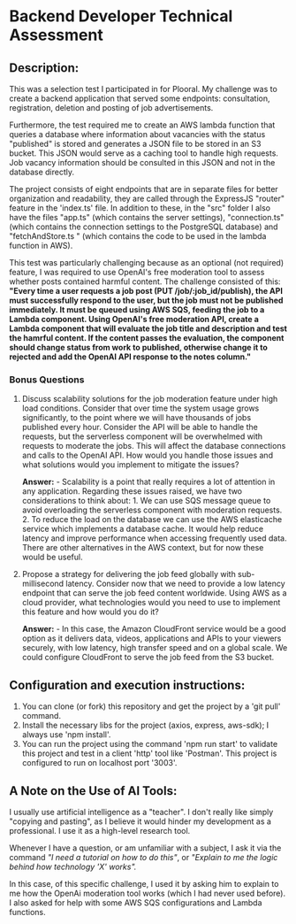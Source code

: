 # Backend Developer Technical Assessment

## Description:

This was a selection test I participated in for Plooral. My challenge was to create a backend application that served some endpoints: consultation, registration, deletion and posting of job advertisements.

Furthermore, the test required me to create an AWS lambda function that queries a database where information about vacancies with the status "published" is stored and generates a JSON file to be stored in an S3 bucket. This JSON would serve as a caching tool to handle high requests. Job vacancy information should be consulted in this JSON and not in the database directly.

The project consists of eight endpoints that are in separate files for better organization and readability, they are called through the ExpressJS "router" feature in the 'index.ts' file. In addition to these, in the "src" folder I also have the files "app.ts" (which contains the server settings), "connection.ts" (which contains the connection settings to the PostgreSQL database) and "fetchAndStore.ts " (which contains the code to be used in the lambda function in AWS).

This test was particularly challenging because as an optional (not required) feature, I was required to use OpenAI's free moderation tool to assess whether posts contained harmful content.
The challenge consisted of this:
**"Every time a user requests a job post (PUT /job/:job_id/publish), the API must successfully respond to the user, but the job must not be published immediately. It must be queued using AWS SQS, feeding the job to a Lambda component. Using OpenAI's free moderation API, create a Lambda component that will evaluate the job title and description and test the hamrful content. If the content passes the evaluation, the component should change status from work to published, otherwise change it to rejected and add the OpenAI API response to the notes column."**

### Bonus Questions

1. Discuss scalability solutions for the job moderation feature under high load conditions. Consider that over time the system usage grows significantly, to the point where we will have thousands of jobs published every hour. Consider the API will be able to handle the requests, but the serverless component will be overwhelmed with requests to moderate the jobs. This will affect the database connections and calls to the OpenAI API. How would you handle those issues and what solutions would you implement to mitigate the issues?

    **Answer:**
         - Scalability is a point that really requires a lot of attention in any application. Regarding these issues raised, we have two considerations to think about:
        1. We can use SQS message queue to avoid overloading the serverless component with moderation requests.
        2. To reduce the load on the database we can use the AWS elasticache service which implements a database cache. It would help reduce latency and improve performance when accessing frequently used data.
        There are other alternatives in the AWS context, but for now these would be useful.

2. Propose a strategy for delivering the job feed globally with sub-millisecond latency. Consider now that we need to provide a low latency endpoint that can serve the job feed content worldwide. Using AWS as a cloud provider, what technologies would you need to use to implement this feature and how would you do it?
    
    **Answer:**
        - In this case, the Amazon CloudFront service would be a good option as it delivers data, videos, applications and APIs to your viewers securely, with low latency, high transfer speed and on a global scale. We could configure CloudFront to serve the job feed from the S3 bucket.

## Configuration and execution instructions:

1. You can clone (or fork) this repository and get the project by a 'git pull' command.
2. Install the necessary libs for the project (axios, express, aws-sdk); I always use 'npm install'.
3. You can run the project using the command 'npm run start' to validate this project and test in a client 'http' tool like 'Postman'. This project is configured to run on localhost port '3003'.



## A Note on the Use of AI Tools:

I usually use artificial intelligence as a "teacher". I don't really like simply "copying and pasting", as I believe it would hinder my development as a professional. I use it as a high-level research tool.

Whenever I have a question, or am unfamiliar with a subject, I ask it via the command _"I need a tutorial on how to do this"_, or _"Explain to me the logic behind how technology 'X' works"._

In this case, of this specific challenge, I used it by asking him to explain to me how the OpenAi moderation tool works (which I had never used before). I also asked for help with some AWS SQS configurations and Lambda functions.

